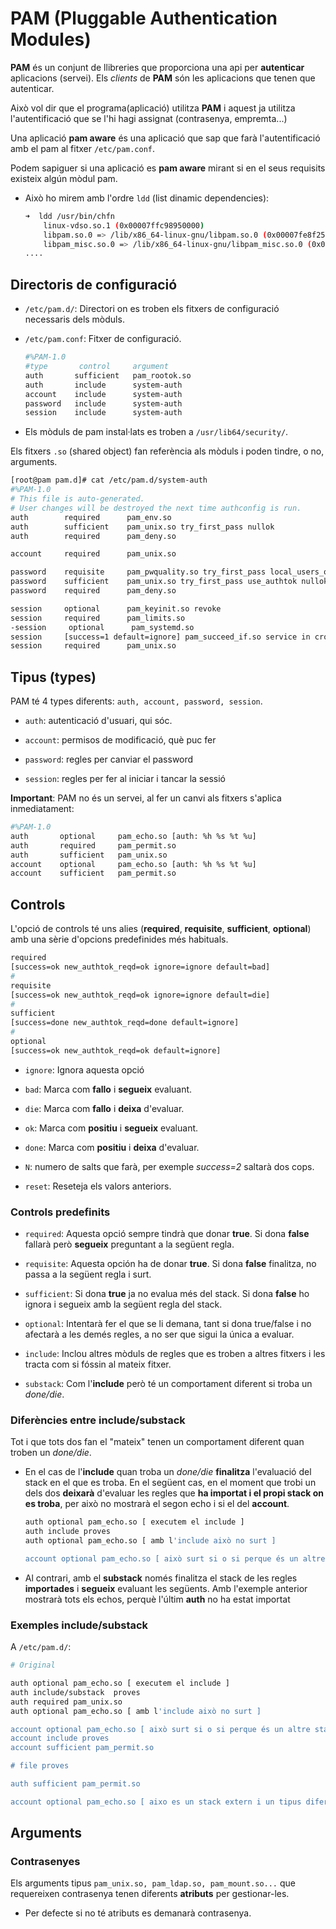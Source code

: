 # PAM (Pluggable Authentication Modules)

**PAM** és un conjunt de llibreries que proporciona una api per **autenticar** aplicacions (servei). Els *clients* de **PAM** són les aplicacions que tenen que autenticar.

Això vol dir que el programa(aplicació) utilitza **PAM** i aquest ja utilitza l'autentificació que se l'hi hagi assignat (contrasenya, empremta...)

Una aplicació **pam aware** és una aplicació que sap que farà l'autentificació amb el pam al fitxer `/etc/pam.conf`.

Podem sapiguer si una aplicació es **pam aware** mirant si en el seus requisits existeix algún mòdul pam.

* Això ho mirem amb l'ordre `ldd` (list dinamic dependencies):
  
  ```bash
  ➜  ldd /usr/bin/chfn     
      linux-vdso.so.1 (0x00007ffc98950000)
      libpam.so.0 => /lib/x86_64-linux-gnu/libpam.so.0 (0x00007fe8f2566000)
      libpam_misc.so.0 => /lib/x86_64-linux-gnu/libpam_misc.so.0 (0x00007fe8f2561000)
  ....
  ```

## Directoris de configuració

* `/etc/pam.d/`: Directori on es troben els fitxers de configuració necessaris dels mòduls.

* `/etc/pam.conf`: Fitxer de configuració.
  
  ```bash
  #%PAM-1.0
  #type       control     argument
  auth       sufficient   pam_rootok.so
  auth       include      system-auth
  account    include      system-auth
  password   include      system-auth
  session    include      system-auth
  ```

* Els mòduls de pam instal·lats es troben a `/usr/lib64/security/`.

Els fitxers `.so` (shared object) fan referència als mòduls i poden tindre, o no, arguments.

```bash
[root@pam pam.d]# cat /etc/pam.d/system-auth 
#%PAM-1.0
# This file is auto-generated.
# User changes will be destroyed the next time authconfig is run.
auth        required      pam_env.so
auth        sufficient    pam_unix.so try_first_pass nullok
auth        required      pam_deny.so

account     required      pam_unix.so

password    requisite     pam_pwquality.so try_first_pass local_users_only retry=3 authtok_type=
password    sufficient    pam_unix.so try_first_pass use_authtok nullok sha512 shadow
password    required      pam_deny.so

session     optional      pam_keyinit.so revoke
session     required      pam_limits.so
-session     optional      pam_systemd.so
session     [success=1 default=ignore] pam_succeed_if.so service in crond quiet use_uid
session     required      pam_unix.so
```

## Tipus (types)

PAM té 4 types diferents: `auth, account, password, session`.

* `auth`: autenticació d'usuari, qui sóc.

* `account`: permisos de modificació, què puc fer

* `password`: regles per canviar el password

* `session`: regles per fer al iniciar i tancar la sessió

**Important**: PAM no és un servei, al fer un canvi als fitxers s'aplica inmediatament:

```bash
#%PAM-1.0
auth       optional     pam_echo.so [auth: %h %s %t %u]
auth       required     pam_permit.so
auth       sufficient   pam_unix.so
account    optional     pam_echo.so [auth: %h %s %t %u]
account    sufficient   pam_permit.so
```

## Controls

L'opció de controls té uns alies (**required**, **requisite**, **sufficient**, **optional**) amb una sèrie d'opcions predefinides més habituals.

```bash
required
[success=ok new_authtok_reqd=ok ignore=ignore default=bad]
#
requisite
[success=ok new_authtok_reqd=ok ignore=ignore default=die]
#
sufficient
[success=done new_authtok_reqd=done default=ignore]
#
optional
[success=ok new_authtok_reqd=ok default=ignore]
```

* `ignore`: Ignora aquesta opció

* `bad`: Marca com **fallo** i **segueix** evaluant.

* `die`: Marca com **fallo** i **deixa** d'evaluar.

* `ok`: Marca com **positiu** i **segueix** evaluant.

* `done`: Marca com **positiu** i **deixa** d'evaluar.

* `N`: numero de salts que farà, per exemple *success=2* saltarà dos cops.

* `reset`: Reseteja els valors anteriors.

### Controls predefinits

* `required`: Aquesta opció sempre tindrà que donar **true**. Si dona **false** fallarà però **segueix** preguntant a la següent regla.

* `requisite`: Aquesta opción ha de donar **true**. Si dona **false** finalitza, no passa a la següent regla i surt.

* `sufficient`: Si dona **true** ja no evalua més del stack. Si dona **false** ho ignora i segueix amb la següent regla del stack.

* `optional`: Intentarà fer el que se li demana, tant si dona true/false i no afectarà a les demés regles, a no ser que sigui la única a evaluar.

* `include`: Inclou altres mòduls de regles que es troben a altres fitxers i les tracta com si fóssin al mateix fitxer.

* `substack`: Com l'**include** però té un comportament diferent si troba un *done/die*.

### Diferències entre include/substack

Tot i que tots dos fan el "mateix" tenen un comportament diferent quan troben un *done/die*.

* En el cas de l'**include** quan troba un *done/die* **finalitza** l'evaluació del stack en el que es troba. En el següent cas, en el moment que trobi un dels dos **deixarà** d'evaluar les regles que **ha importat i el propi stack on es troba**, per això no mostrarà el segon echo i si el del **account**.
  
  ```bash
  auth optional pam_echo.so [ executem el include ]
  auth include proves
  auth optional pam_echo.so [ amb l'include això no surt ]
  
  account optional pam_echo.so [ això surt si o si perque és un altre stack ]
  ```

* Al contrari, amb el **substack** només finalitza el stack de les regles **importades** i **segueix** evaluant les següents. Amb l'exemple anterior mostrarà tots els echos, perquè l'últim **auth** no ha estat importat

### Exemples include/substack

A `/etc/pam.d/`:

```bash
# Original

auth optional pam_echo.so [ executem el include ]
auth include/substack  proves
auth required pam_unix.so
auth optional pam_echo.so [ amb l'include això no surt ]

account optional pam_echo.so [ això surt si o si perque és un altre stack ]
account include proves
account sufficient pam_permit.so

# file proves

auth sufficient pam_permit.so

account optional pam_echo.so [ aixo es un stack extern i un tipus diferent a auth ]
```

## Arguments

### Contrasenyes

Els arguments tipus `pam_unix.so, pam_ldap.so, pam_mount.so...` que requereixen contrasenya tenen diferents **atributs** per gestionar-les.

* Per defecte si no té atributs es demanarà contrasenya.
